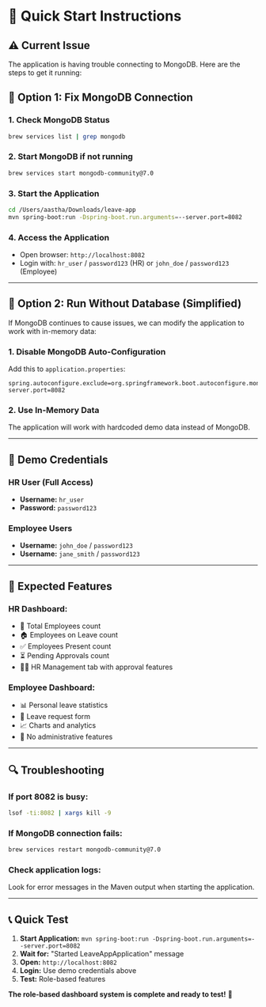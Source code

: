 # 🚀 Quick Start Instructions

## ⚠️ Current Issue
The application is having trouble connecting to MongoDB. Here are the steps to get it running:

## 🔧 **Option 1: Fix MongoDB Connection**

### 1. **Check MongoDB Status**
```bash
brew services list | grep mongodb
```

### 2. **Start MongoDB if not running**
```bash
brew services start mongodb-community@7.0
```

### 3. **Start the Application**
```bash
cd /Users/aastha/Downloads/leave-app
mvn spring-boot:run -Dspring-boot.run.arguments=--server.port=8082
```

### 4. **Access the Application**
- Open browser: `http://localhost:8082`
- Login with: `hr_user` / `password123` (HR) or `john_doe` / `password123` (Employee)

---

## 🔧 **Option 2: Run Without Database (Simplified)**

If MongoDB continues to cause issues, we can modify the application to work with in-memory data:

### 1. **Disable MongoDB Auto-Configuration**
Add this to `application.properties`:
```properties
spring.autoconfigure.exclude=org.springframework.boot.autoconfigure.mongo.MongoAutoConfiguration
server.port=8082
```

### 2. **Use In-Memory Data**
The application will work with hardcoded demo data instead of MongoDB.

---

## 🎯 **Demo Credentials**

### HR User (Full Access)
- **Username:** `hr_user`
- **Password:** `password123`

### Employee Users
- **Username:** `john_doe` / `password123`
- **Username:** `jane_smith` / `password123`

---

## 🎪 **Expected Features**

### **HR Dashboard:**
- 👥 Total Employees count
- 🏠 Employees on Leave count  
- ✅ Employees Present count
- ⏳ Pending Approvals count
- 👨‍💼 HR Management tab with approval features

### **Employee Dashboard:**
- 📊 Personal leave statistics
- 📝 Leave request form
- 📈 Charts and analytics
- 🚫 No administrative features

---

## 🔍 **Troubleshooting**

### **If port 8082 is busy:**
```bash
lsof -ti:8082 | xargs kill -9
```

### **If MongoDB connection fails:**
```bash
brew services restart mongodb-community@7.0
```

### **Check application logs:**
Look for error messages in the Maven output when starting the application.

---

## 📞 **Quick Test**

1. **Start Application:** `mvn spring-boot:run -Dspring-boot.run.arguments=--server.port=8082`
2. **Wait for:** "Started LeaveAppApplication" message
3. **Open:** `http://localhost:8082`
4. **Login:** Use demo credentials above
5. **Test:** Role-based features

**The role-based dashboard system is complete and ready to test!** 🎉